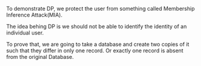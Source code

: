 To demonstrate DP, we protect the user from something called Membership Inference Attack(MIA).

The idea behing DP is we should not be able to identify the identity of an individual user.

To prove that, we are going to take a database and create two copies of it such that they differ in only one record. Or exactly one record is absent from the original Database.
